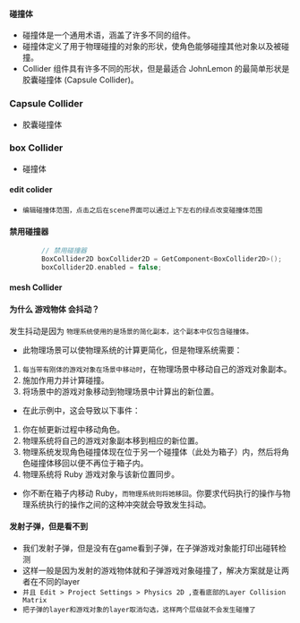 #### 碰撞体
* 碰撞体是一个通用术语，涵盖了许多不同的组件。
* 碰撞体定义了用于物理碰撞的对象的形状，使角色能够碰撞其他对象以及被碰撞。
* Collider 组件具有许多不同的形状，但是最适合 JohnLemon 的最简单形状是胶囊碰撞体 (Capsule Collider)。


### Capsule Collider
* 胶囊碰撞体 

### box Collider
* 碰撞体

#### edit colider
* `编辑碰撞体范围，点击之后在scene界面可以通过上下左右的绿点改变碰撞体范围`

#### 禁用碰撞器
```c
        // 禁用碰撞器
        BoxCollider2D boxCollider2D = GetComponent<BoxCollider2D>();
        boxCollider2D.enabled = false;
```

#### mesh Collider

#### 为什么 游戏物体 会抖动？
发生抖动是因为 `物理系统使用的是场景的简化副本，这个副本中仅包含碰撞体。`
* 此物理场景可以使物理系统的计算更简化，但是物理系统需要：
1. `每当带有刚体的游戏对象在场景中移动时`，在物理场景中移动自己的游戏对象副本。
2. 施加作用力并计算碰撞。
3. 将场景中的游戏对象移动到物理场景中计算出的新位置。
* 在此示例中，这会导致以下事件：
1. 你在帧更新过程中移动角色。
2. 物理系统将自己的游戏对象副本移到相应的新位置。
3. 物理系统发现角色碰撞体现在位于另一个碰撞体（此处为箱子）内，然后将角色碰撞体移回以便不再位于箱子内。
4. 物理系统将 Ruby 游戏对象与该新位置同步。
* 你不断在箱子内移动 Ruby，`而物理系统则将她移回`。你要求代码执行的操作与物理系统执行的操作之间的这种冲突就会导致发生抖动。

#### 发射子弹，但是看不到
* 我们发射子弹，但是没有在game看到子弹，在子弹游戏对象能打印出碰转检测
* 这样一般是因为发射的游戏物体就和子弹游戏对象碰撞了，解决方案就是让两者在不同的layer
* `并且 Edit > Project Settings > Physics 2D ,查看底部的Layer Collision Matrix`
* `把子弹的layer和游戏对象的layer取消勾选，这样两个层级就不会发生碰撞了`


